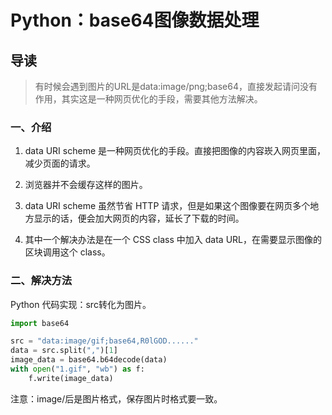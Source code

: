 # Python：base64图像数据处理

## 导读

> 有时候会遇到图片的URL是data:image/png;base64，直接发起请问没有作用，其实这是一种网页优化的手段，需要其他方法解决。

### 一、介绍

1. data URI scheme 是一种网页优化的手段。直接把图像的内容崁入网页里面，减少页面的请求。

2. 浏览器并不会缓存这样的图片。

3. data URI scheme 虽然节省 HTTP 请求，但是如果这个图像要在网页多个地方显示的话，便会加大网页的内容，延长了下载的时间。

4. 其中一个解决办法是在一个 CSS class 中加入 data URL，在需要显示图像的区块调用这个 class。

### 二、解决方法

Python 代码实现：src转化为图片。

```python
import base64

src = "data:image/gif;base64,R0lGOD......"
data = src.split(",")[1]
image_data = base64.b64decode(data)
with open("1.gif", "wb") as f:
    f.write(image_data)

```

注意：image/后是图片格式，保存图片时格式要一致。
